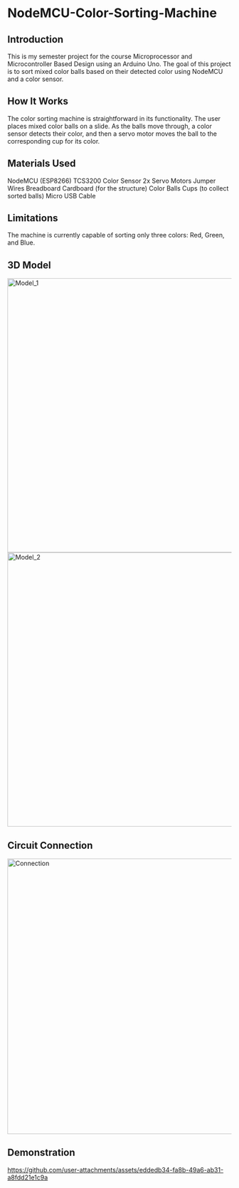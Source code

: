 # NodeMCU-Color-Sorting-Machine

## Introduction
This is my semester project for the course Microprocessor and Microcontroller Based Design using an Arduino Uno. The goal of this project is to sort mixed color balls based on their detected color using NodeMCU and a color sensor.

## How It Works
The color sorting machine is straightforward in its functionality. The user places mixed color balls on a slide. As the balls move through, a color sensor detects their color, and then a servo motor moves the ball to the corresponding cup for its color.

## Materials Used
NodeMCU (ESP8266)
TCS3200 Color Sensor
2x Servo Motors
Jumper Wires
Breadboard
Cardboard (for the structure)
Color Balls
Cups (to collect sorted balls)
Micro USB Cable

## Limitations
The machine is currently capable of sorting only three colors: Red, Green, and Blue.

## 3D Model
<img width="617" alt="Model_1" src="https://github.com/user-attachments/assets/b8135ce1-8672-460d-95ee-1cf12e22ee03">
<img width="617" alt="Model_2" src="https://github.com/user-attachments/assets/312577cb-35a2-4112-b6e5-7e6ed42eab15">

## Circuit Connection
<img width="620" alt="Connection" src="https://github.com/user-attachments/assets/3bfaabe2-001c-4499-bd8e-125afaf2899c">

## Demonstration
https://github.com/user-attachments/assets/eddedb34-fa8b-49a6-ab31-a8fdd21e1c9a



